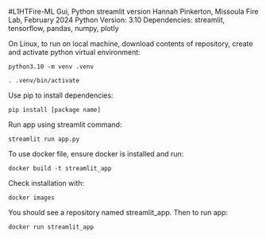 #L1HTFire-ML Gui, Python streamlit version
Hannah Pinkerton, Missoula Fire Lab, February 2024
Python Version: 3.10
Dependencies: streamlit, tensorflow, pandas, numpy, plotly

On Linux, to run on local machine, download contents of repository, create and activate python virtual environment:

`python3.10 -m venv .venv`

`. .venv/bin/activate
`

Use pip to install dependencies:

`pip install [package name]`

Run app using streamlit command:

`streamlit run app.py`

To use docker file, ensure docker is installed and run:

`docker build -t streamlit_app`

Check installation with:

`docker images`

You should see a repository named streamlit_app. Then to run app:

`docker run streamlit_app`
